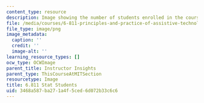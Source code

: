 ```yaml
---
content_type: resource
description: Image showing the number of students enrolled in the course.
file: /media/courses/6-811-principles-and-practice-of-assistive-technology-fall-2014/3468a587ba271a4f5ced6d072b33c6c6_6-811_stat-students.png
file_type: image/png
image_metadata:
  caption: ''
  credit: ''
  image-alt: ''
learning_resource_types: []
ocw_type: OCWImage
parent_title: Instructor Insights
parent_type: ThisCourseAtMITSection
resourcetype: Image
title: 6.811 Stat Students
uid: 3468a587-ba27-1a4f-5ced-6d072b33c6c6
---
```

